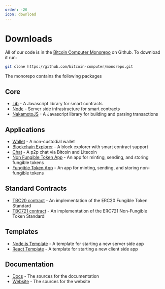 ```yaml
---
order: -20
icon: download
---
```


# Downloads

All of our code is in the [Bitcoin Computer Monorepo](https://github.com/bitcoin-computer/monorepo/tree/main#readme) on Github. To download it run:

```bash
git clone https://github.com/bitcoin-computer/monorepo.git
```

The monorepo contains the following packages

## Core
* [Lib](https://github.com/bitcoin-computer/monorepo/tree/main/packages/lib#readme) - A Javascript library for smart contracts
* [Node](https://github.com/bitcoin-computer/monorepo/tree/main/packages/node#readme) - Server side infrastructure for smart contracts
* [NakamotoJS](https://github.com/bitcoin-computer/monorepo/tree/main/packages/nakamotojs#readme) - A Javascript library for building and parsing transactions

## Applications
* [Wallet](https://github.com/bitcoin-computer/monorepo/tree/main/packages/wallet#readme) - A non-custodial wallet
* [Blockchain Explorer](https://github.com/bitcoin-computer/monorepo/tree/main/packages/explorer#readme) - A block explorer with smart contract support
* [Chat](https://github.com/bitcoin-computer/monorepo/tree/main/packages/chat#readme) - A p2p chat via Bitcoin and Litecoin
* [Non Fungible Token App](https://github.com/bitcoin-computer/monorepo/tree/main/packages/ft#readme) - An app for minting, sending, and storing fungible tokens
* [Fungible Token App](https://github.com/bitcoin-computer/monorepo/tree/main/packages/nft#readme) - An app for minting, sending, and storing non-fungible tokens

## Standard Contracts
* [TBC20 contract](https://github.com/bitcoin-computer/monorepo/tree/main/packages/TBC20#readme) - An implementation of the ERC20 Fungible Token Standard
* [TBC721 contract](https://github.com/bitcoin-computer/monorepo/tree/main/packages/TBC721#readme) - An implementation of the ERC721 Non-Fungible Token Standard

## Templates
* [Node.js Template](https://github.com/bitcoin-computer/monorepo/tree/main/packages/nodejs-template#readme) - A template for starting a new server side app
* [React Template](https://github.com/bitcoin-computer/monorepo/tree/main/packages/cra-template#readme) - A template for starting a new client side app

## Documentation
* [Docs](https://github.com/bitcoin-computer/monorepo/tree/main/packages/docs#readme) - The sources for the documentation
* [Website](https://github.com/bitcoin-computer/monorepo/tree/main/packages/website#readme) - The sources for the website